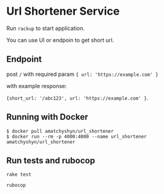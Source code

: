 # Url Shortener Service

Run  `rackup` to start application.


You can use UI or endpoin to get short url.


## Endpoint

post `/` with required param `{ url: 'https://example.com' }`

with example response:

`{short_url: '/abc123', url: 'https://example.com' }`.


## Running with Docker

```
$ docker pull amatchyshyn/url_shortener
$ docker run --rm -p 4000:4000 --name url_shortener amatchyshyn/url_shortener

```


## Run tests and rubocop

`rake test`

`rubocop`
